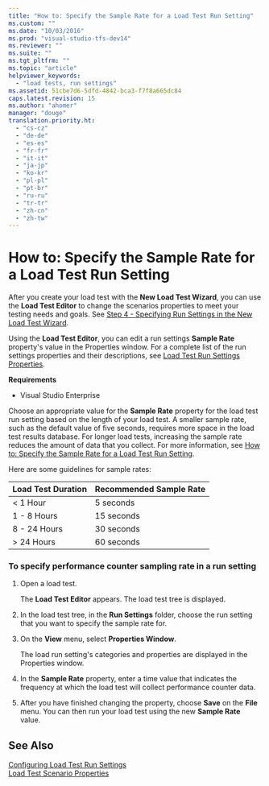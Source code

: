 ```yaml
---
title: "How to: Specify the Sample Rate for a Load Test Run Setting"
ms.custom: ""
ms.date: "10/03/2016"
ms.prod: "visual-studio-tfs-dev14"
ms.reviewer: ""
ms.suite: ""
ms.tgt_pltfrm: ""
ms.topic: "article"
helpviewer_keywords: 
  - "load tests, run settings"
ms.assetid: 51cbe7d6-5dfd-4842-bca3-f7f8a665dc84
caps.latest.revision: 15
ms.author: "ahomer"
manager: "douge"
translation.priority.ht: 
  - "cs-cz"
  - "de-de"
  - "es-es"
  - "fr-fr"
  - "it-it"
  - "ja-jp"
  - "ko-kr"
  - "pl-pl"
  - "pt-br"
  - "ru-ru"
  - "tr-tr"
  - "zh-cn"
  - "zh-tw"
---
```

# How to: Specify the Sample Rate for a Load Test Run Setting
After you create your load test with the **New Load Test Wizard**, you can use the **Load Test Editor** to change the scenarios properties to meet your testing needs and goals. See [Step 4 - Specifying Run Settings in the New Load Test Wizard](../test_notintoc/creating-load-tests.md#CreatingLoadTestsUsingWizardStep4).  
  
 Using the **Load Test Editor**, you can edit a run settings **Sample Rate** property's value in the Properties window. For a complete list of the run settings properties and their descriptions, see [Load Test Run Settings Properties](../test/load-test-run-settings-properties.md).  
  
 **Requirements**  
  
-   Visual Studio Enterprise  
  
 Choose an appropriate value for the **Sample Rate** property for the load test run setting based on the length of your load test. A smaller sample rate, such as the default value of five seconds, requires more space in the load test results database. For longer load tests, increasing the sample rate reduces the amount of data that you collect. For more information, see [How to: Specify the Sample Rate for a Load Test Run Setting](../test/how-to--specify-the-sample-rate-for-a-load-test-run-setting.md).  
  
 Here are some guidelines for sample rates:  
  
|Load Test Duration|Recommended Sample Rate|  
|------------------------|-----------------------------|  
|\< 1 Hour|5 seconds|  
|1 - 8 Hours|15 seconds|  
|8 - 24 Hours|30 seconds|  
|> 24 Hours|60 seconds|  
  
### To specify performance counter sampling rate in a run setting  
  
1.  Open a load test.  
  
     The **Load Test Editor** appears. The load test tree is displayed.  
  
2.  In the load test tree, in the **Run Settings** folder, choose the run setting that you want to specify the sample rate for.  
  
3.  On the **View** menu, select **Properties Window**.  
  
     The load run setting's categories and properties are displayed in the Properties window.  
  
4.  In the **Sample Rate** property, enter a time value that indicates the frequency at which the load test will collect performance counter data.  
  
5.  After you have finished changing the property, choose **Save** on the **File** menu. You can then run your load test using the new **Sample Rate** value.  
  
## See Also  
 [Configuring Load Test Run Settings](../test/configuring-load-test-run-settings.md)   
 [Load Test Scenario Properties](../test/load-test-scenario-properties.md)